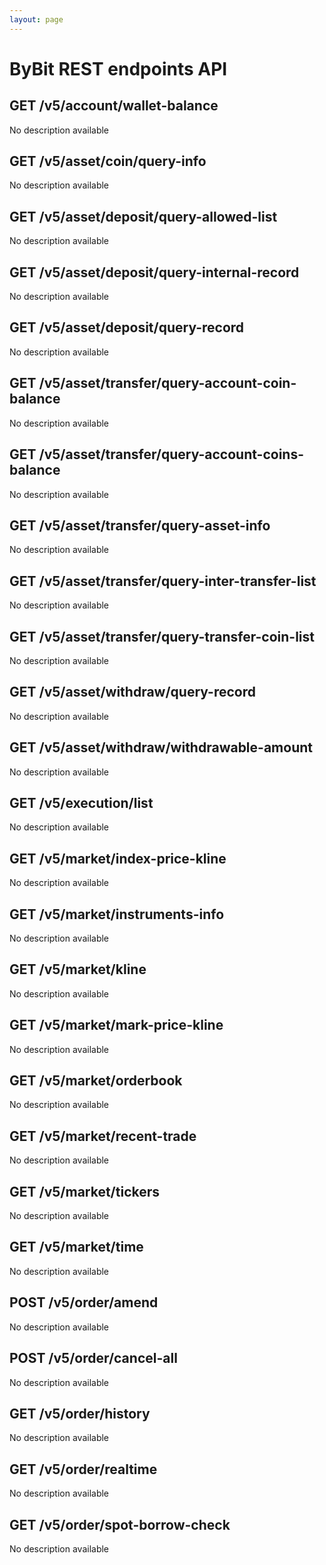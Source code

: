 ```yaml
---
layout: page
---
```


# ByBit REST endpoints API

<GlobalAuth />

## GET /v5/account/wallet-balance
No description available

<InteractiveByBitRESTendpointsAPIEndpoint1 />

## GET /v5/asset/coin/query-info
No description available

<InteractiveByBitRESTendpointsAPIEndpoint2 />

## GET /v5/asset/deposit/query-allowed-list
No description available

<InteractiveByBitRESTendpointsAPIEndpoint3 />

## GET /v5/asset/deposit/query-internal-record
No description available

<InteractiveByBitRESTendpointsAPIEndpoint4 />

## GET /v5/asset/deposit/query-record
No description available

<InteractiveByBitRESTendpointsAPIEndpoint5 />

## GET /v5/asset/transfer/query-account-coin-balance
No description available

<InteractiveByBitRESTendpointsAPIEndpoint6 />

## GET /v5/asset/transfer/query-account-coins-balance
No description available

<InteractiveByBitRESTendpointsAPIEndpoint7 />

## GET /v5/asset/transfer/query-asset-info
No description available

<InteractiveByBitRESTendpointsAPIEndpoint8 />

## GET /v5/asset/transfer/query-inter-transfer-list
No description available

<InteractiveByBitRESTendpointsAPIEndpoint9 />

## GET /v5/asset/transfer/query-transfer-coin-list
No description available

<InteractiveByBitRESTendpointsAPIEndpoint10 />

## GET /v5/asset/withdraw/query-record
No description available

<InteractiveByBitRESTendpointsAPIEndpoint11 />

## GET /v5/asset/withdraw/withdrawable-amount
No description available

<InteractiveByBitRESTendpointsAPIEndpoint12 />

## GET /v5/execution/list
No description available

<InteractiveByBitRESTendpointsAPIEndpoint13 />

## GET /v5/market/index-price-kline
No description available

<InteractiveByBitRESTendpointsAPIEndpoint14 />

## GET /v5/market/instruments-info
No description available

<InteractiveByBitRESTendpointsAPIEndpoint15 />

## GET /v5/market/kline
No description available

<InteractiveByBitRESTendpointsAPIEndpoint16 />

## GET /v5/market/mark-price-kline
No description available

<InteractiveByBitRESTendpointsAPIEndpoint17 />

## GET /v5/market/orderbook
No description available

<InteractiveByBitRESTendpointsAPIEndpoint18 />

## GET /v5/market/recent-trade
No description available

<InteractiveByBitRESTendpointsAPIEndpoint19 />

## GET /v5/market/tickers
No description available

<InteractiveByBitRESTendpointsAPIEndpoint20 />

## GET /v5/market/time
No description available

<InteractiveByBitRESTendpointsAPIEndpoint21 />

## POST /v5/order/amend
No description available

<InteractiveByBitRESTendpointsAPIEndpoint22 />

## POST /v5/order/cancel-all
No description available

<InteractiveByBitRESTendpointsAPIEndpoint23 />

## GET /v5/order/history
No description available

<InteractiveByBitRESTendpointsAPIEndpoint24 />

## GET /v5/order/realtime
No description available

<InteractiveByBitRESTendpointsAPIEndpoint25 />

## GET /v5/order/spot-borrow-check
No description available

<InteractiveByBitRESTendpointsAPIEndpoint26 />

<script setup>
import InteractiveByBitRESTendpointsAPIEndpoint1 from '../../.vitepress/theme/components/InteractiveByBitRESTendpointsAPIEndpoint1.vue'
import InteractiveByBitRESTendpointsAPIEndpoint2 from '../../.vitepress/theme/components/InteractiveByBitRESTendpointsAPIEndpoint2.vue'
import InteractiveByBitRESTendpointsAPIEndpoint3 from '../../.vitepress/theme/components/InteractiveByBitRESTendpointsAPIEndpoint3.vue'
import InteractiveByBitRESTendpointsAPIEndpoint4 from '../../.vitepress/theme/components/InteractiveByBitRESTendpointsAPIEndpoint4.vue'
import InteractiveByBitRESTendpointsAPIEndpoint5 from '../../.vitepress/theme/components/InteractiveByBitRESTendpointsAPIEndpoint5.vue'
import InteractiveByBitRESTendpointsAPIEndpoint6 from '../../.vitepress/theme/components/InteractiveByBitRESTendpointsAPIEndpoint6.vue'
import InteractiveByBitRESTendpointsAPIEndpoint7 from '../../.vitepress/theme/components/InteractiveByBitRESTendpointsAPIEndpoint7.vue'
import InteractiveByBitRESTendpointsAPIEndpoint8 from '../../.vitepress/theme/components/InteractiveByBitRESTendpointsAPIEndpoint8.vue'
import InteractiveByBitRESTendpointsAPIEndpoint9 from '../../.vitepress/theme/components/InteractiveByBitRESTendpointsAPIEndpoint9.vue'
import InteractiveByBitRESTendpointsAPIEndpoint10 from '../../.vitepress/theme/components/InteractiveByBitRESTendpointsAPIEndpoint10.vue'
import InteractiveByBitRESTendpointsAPIEndpoint11 from '../../.vitepress/theme/components/InteractiveByBitRESTendpointsAPIEndpoint11.vue'
import InteractiveByBitRESTendpointsAPIEndpoint12 from '../../.vitepress/theme/components/InteractiveByBitRESTendpointsAPIEndpoint12.vue'
import InteractiveByBitRESTendpointsAPIEndpoint13 from '../../.vitepress/theme/components/InteractiveByBitRESTendpointsAPIEndpoint13.vue'
import InteractiveByBitRESTendpointsAPIEndpoint14 from '../../.vitepress/theme/components/InteractiveByBitRESTendpointsAPIEndpoint14.vue'
import InteractiveByBitRESTendpointsAPIEndpoint15 from '../../.vitepress/theme/components/InteractiveByBitRESTendpointsAPIEndpoint15.vue'
import InteractiveByBitRESTendpointsAPIEndpoint16 from '../../.vitepress/theme/components/InteractiveByBitRESTendpointsAPIEndpoint16.vue'
import InteractiveByBitRESTendpointsAPIEndpoint17 from '../../.vitepress/theme/components/InteractiveByBitRESTendpointsAPIEndpoint17.vue'
import InteractiveByBitRESTendpointsAPIEndpoint18 from '../../.vitepress/theme/components/InteractiveByBitRESTendpointsAPIEndpoint18.vue'
import InteractiveByBitRESTendpointsAPIEndpoint19 from '../../.vitepress/theme/components/InteractiveByBitRESTendpointsAPIEndpoint19.vue'
import InteractiveByBitRESTendpointsAPIEndpoint20 from '../../.vitepress/theme/components/InteractiveByBitRESTendpointsAPIEndpoint20.vue'
import InteractiveByBitRESTendpointsAPIEndpoint21 from '../../.vitepress/theme/components/InteractiveByBitRESTendpointsAPIEndpoint21.vue'
import InteractiveByBitRESTendpointsAPIEndpoint22 from '../../.vitepress/theme/components/InteractiveByBitRESTendpointsAPIEndpoint22.vue'
import InteractiveByBitRESTendpointsAPIEndpoint23 from '../../.vitepress/theme/components/InteractiveByBitRESTendpointsAPIEndpoint23.vue'
import InteractiveByBitRESTendpointsAPIEndpoint24 from '../../.vitepress/theme/components/InteractiveByBitRESTendpointsAPIEndpoint24.vue'
import InteractiveByBitRESTendpointsAPIEndpoint25 from '../../.vitepress/theme/components/InteractiveByBitRESTendpointsAPIEndpoint25.vue'
import InteractiveByBitRESTendpointsAPIEndpoint26 from '../../.vitepress/theme/components/InteractiveByBitRESTendpointsAPIEndpoint26.vue'
import GlobalAuth from '../../.vitepress/theme/components/GlobalAuth.vue'
import SimpleOutline from '../../.vitepress/theme/components/SimpleOutline.vue'
</script>

<SimpleOutline :items="[
  { text: 'GET /v5/account/wallet-balance', anchor: '#get-v5accountwalletbalance' },
  { text: 'GET /v5/asset/coin/query-info', anchor: '#get-v5assetcoinqueryinfo' },
  { text: 'GET /v5/asset/deposit/query-allowed-list', anchor: '#get-v5assetdepositqueryallowedlist' },
  { text: 'GET /v5/asset/deposit/query-internal-record', anchor: '#get-v5assetdepositqueryinternalrecord' },
  { text: 'GET /v5/asset/deposit/query-record', anchor: '#get-v5assetdepositqueryrecord' },
  { text: 'GET /v5/asset/transfer/query-account-coin-balance', anchor: '#get-v5assettransferqueryaccountcoinbalance' },
  { text: 'GET /v5/asset/transfer/query-account-coins-balance', anchor: '#get-v5assettransferqueryaccountcoinsbalance' },
  { text: 'GET /v5/asset/transfer/query-asset-info', anchor: '#get-v5assettransferqueryassetinfo' },
  { text: 'GET /v5/asset/transfer/query-inter-transfer-list', anchor: '#get-v5assettransferqueryintertransferlist' },
  { text: 'GET /v5/asset/transfer/query-transfer-coin-list', anchor: '#get-v5assettransferquerytransfercoinlist' },
  { text: 'GET /v5/asset/withdraw/query-record', anchor: '#get-v5assetwithdrawqueryrecord' },
  { text: 'GET /v5/asset/withdraw/withdrawable-amount', anchor: '#get-v5assetwithdrawwithdrawableamount' },
  { text: 'GET /v5/execution/list', anchor: '#get-v5executionlist' },
  { text: 'GET /v5/market/index-price-kline', anchor: '#get-v5marketindexpricekline' },
  { text: 'GET /v5/market/instruments-info', anchor: '#get-v5marketinstrumentsinfo' },
  { text: 'GET /v5/market/kline', anchor: '#get-v5marketkline' },
  { text: 'GET /v5/market/mark-price-kline', anchor: '#get-v5marketmarkpricekline' },
  { text: 'GET /v5/market/orderbook', anchor: '#get-v5marketorderbook' },
  { text: 'GET /v5/market/recent-trade', anchor: '#get-v5marketrecenttrade' },
  { text: 'GET /v5/market/tickers', anchor: '#get-v5markettickers' },
  { text: 'GET /v5/market/time', anchor: '#get-v5markettime' },
  { text: 'POST /v5/order/amend', anchor: '#post-v5orderamend' },
  { text: 'POST /v5/order/cancel-all', anchor: '#post-v5ordercancelall' },
  { text: 'GET /v5/order/history', anchor: '#get-v5orderhistory' },
  { text: 'GET /v5/order/realtime', anchor: '#get-v5orderrealtime' },
  { text: 'GET /v5/order/spot-borrow-check', anchor: '#get-v5orderspotborrowcheck' }
]" />
